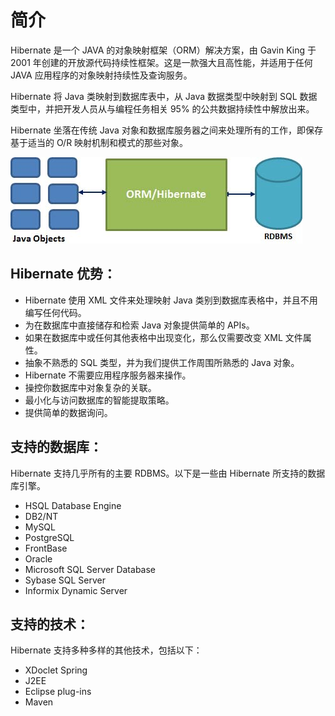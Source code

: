 # 简介

Hibernate 是一个 JAVA 的对象映射框架（ORM）解决方案，由 Gavin King 于 2001 年创建的开放源代码持续性框架。这是一款强大且高性能，并适用于任何 JAVA 应用程序的对象映射持续性及查询服务。

Hibernate 将 Java 类映射到数据库表中，从 Java 数据类型中映射到 SQL 数据类型中，并把开发人员从与编程任务相关 95% 的公共数据持续性中解放出来。

Hibernate 坐落在传统 Java 对象和数据库服务器之间来处理所有的工作，即保存基于适当的 O/R 映射机制和模式的那些对象。

![image](images/hibernate_position.jpg)

## Hibernate 优势：

- Hibernate 使用 XML 文件来处理映射 Java 类别到数据库表格中，并且不用编写任何代码。
- 为在数据库中直接储存和检索 Java 对象提供简单的 APIs。
- 如果在数据库中或任何其他表格中出现变化，那么仅需要改变 XML 文件属性。
- 抽象不熟悉的 SQL 类型，并为我们提供工作周围所熟悉的 Java 对象。
- Hibernate 不需要应用程序服务器来操作。
- 操控你数据库中对象复杂的关联。
- 最小化与访问数据库的智能提取策略。
- 提供简单的数据询问。

## 支持的数据库：

Hibernate 支持几乎所有的主要 RDBMS。以下是一些由 Hibernate 所支持的数据库引擎。

- HSQL Database Engine
- DB2/NT
- MySQL
- PostgreSQL
- FrontBase
- Oracle
- Microsoft SQL Server Database
- Sybase SQL Server
- Informix Dynamic Server

## 支持的技术：

Hibernate 支持多种多样的其他技术，包括以下：

- XDoclet Spring
- J2EE
- Eclipse plug-ins
- Maven


 
  
